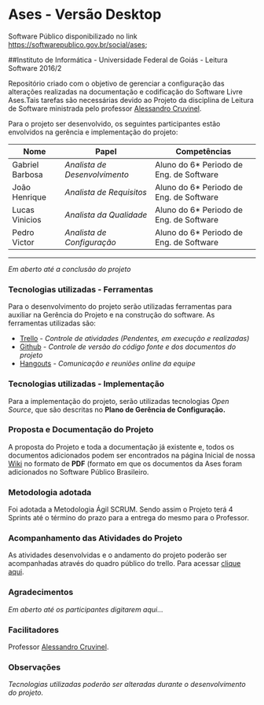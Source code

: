 # Ases - Versão Desktop
Software Público disponibilizado no link https://softwarepublico.gov.br/social/ases;

##Instituto de Informática - Universidade Federal de Goiás - Leitura Software 2016/2 


Repositório criado com o objetivo de gerenciar a configuração das alterações realizadas na documentação e codificação do Software Livre Ases.Tais tarefas são necessárias devido ao Projeto da disciplina de Leitura de Software ministrada pelo professor [Alessandro Cruvinel](mailto:alessandro@inf.ufg.br).

Para o projeto ser desenvolvido, os seguintes participantes estão envolvidos na gerência e implementação do projeto:

Nome             |            Papel           |  Competências
-----------------------------|----------------------------|---------
Gabriel Barbosa   | _Analista de Desenvolvimento_     |  Aluno do 6* Periodo de Eng. de Software|
João Henrique  | _Analista de Requisitos_    | Aluno do 6* Periodo de Eng. de Software|
Lucas Vinicios   | _Analista da Qualidade_          | Aluno do 6* Periodo de Eng. de Software|
Pedro Victor     | _Analista de Configuração_   | Aluno do 6* Periodo de Eng. de Software|
---------
_Em aberto até a conclusão do projeto_

### Tecnologias utilizadas - Ferramentas

Para o desenvolvimento do projeto serão utilizadas ferramentas para auxiliar na Gerência do Projeto e na construção do software. As ferramentas utilizadas são:

- [Trello](https://trello.com) - _Controle de atividades (Pendentes, em execução e realizadas)_ 
- [Github](https://github.com) - _Controle de versão do código fonte e dos documentos do projeto_
- [Hangouts](https://hangouts.google.com) - _Comunicação e reuniões online da equipe_


### Tecnologias utilizadas - Implementação

Para a implementação do projeto, serão utilizadas tecnologias _Open Source_, que são descritas no **Plano de Gerência de Configuração.**

### Proposta e Documentação do Projeto

A proposta do Projeto e toda a documentação já existente e, todos os documentos adicionados podem ser encontrados na página Inicial de nossa [Wiki](https://github.com/pedlop/ases.es/wiki) no formato de  **PDF** (formato em que os documentos da Ases foram adicionados no Software Público Brasileiro.

### Metodologia adotada
Foi adotada a Metodologia Ágil SCRUM. Sendo assim o Projeto terá 4 Sprints até o término do prazo para a entrega do mesmo para o Professor.

### Acompanhamento das Atividades do Projeto

As atividades desenvolvidas e o andamento do projeto poderão ser acompanhadas através do quadro público do trello.
Para acessar [clique aqui](https://trello.com/b/5RtpCqEI).

### Agradecimentos

_Em aberto até os participantes digitarem aqui..._

### Facilitadores

Professor [Alessandro Cruvinel](mailto:alessandro@inf.ufg.br).


### Observações

_Tecnologias utilizadas poderão ser alteradas durante o desenvolvimento do projeto._
